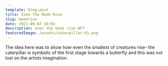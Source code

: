 ```yaml
---
template: blog-post
title: Even The Meek Rise
slug: meekrise
date: 2021-09-07 19:03
description: even the meek rise NFT
featuredImage: /assets/caterpillar-01.png
---
```

The idea here was to show how even the smallest of creatures rise- the caterpillar is symbolic of the first stage towards a butterfly and this was not lost on the artists imagination.